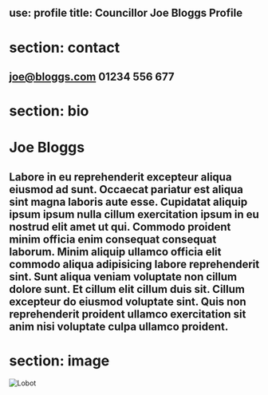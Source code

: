 use: profile
title: Councillor Joe Bloggs Profile
---
section: contact
===
[joe@bloggs.com](mailto:joe@bloggs.com)
01234 556 677
---
section: bio
===
# Joe Bloggs
Labore in eu reprehenderit excepteur aliqua eiusmod ad sunt. Occaecat pariatur est aliqua sint magna laboris aute esse. Cupidatat aliquip ipsum ipsum nulla cillum exercitation ipsum in eu nostrud elit amet ut qui. Commodo proident minim officia enim consequat consequat laborum. Minim aliquip ullamco officia elit commodo aliqua adipisicing labore reprehenderit sint. Sunt aliqua veniam voluptate non cillum dolore sunt. Et cillum elit cillum duis sit. Cillum excepteur do eiusmod voluptate sint. Quis non reprehenderit proident ullamco exercitation sit anim nisi voluptate culpa ullamco proident.
---
section: image
===
![](http://img1.wikia.nocookie.net/__cb20100810183425/familyguy/images/2/2f/Lobot.png 'Lobot')
